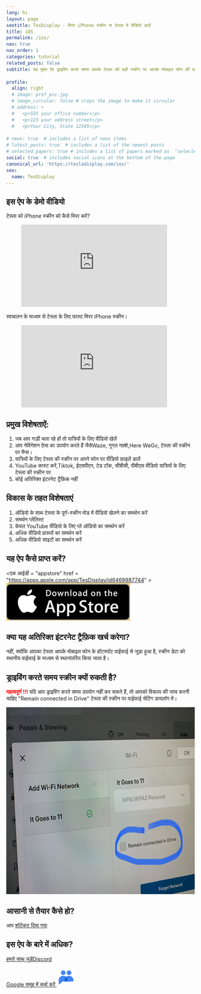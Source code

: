 ```yaml
---
lang: hi
layout: page
seotitle: TesDisplay - मिरर iPhone स्क्रीन या टेस्ला में वीडियो डालें
title: iOS
permalink: /ios/
nav: true
nav_order: 1
categories: tutorial
related_posts: false
subtitle: यह मुफ्त ऐप ड्राइविंग करते समय आपके टेस्ला की बड़ी स्क्रीन पर आपके मोबाइल फोन की छोटी स्क्रीन को मिरर कर सकता है।

profile:
  align: right
  # image: prof_pic.jpg
  # image_circular: false # crops the image to make it circular
  # address: >
  #   <p>555 your office number</p>
  #   <p>123 your address street</p>
  #   <p>Your City, State 12345</p>

# news: true  # includes a list of news items
# latest_posts: true  # includes a list of the newest posts
# selected_papers: true # includes a list of papers marked as  "selected={true}" 
social: true  # includes social icons at the bottom of the page
canonical_url: 'https://tesladisplay.com/ios/'
seo:
  name: TesDisplay
---
```

## इस ऐप के डेमो वीडियो
टेस्ला को iPhone स्क्रीन को कैसे मिरर करें?
<!-- blank line -->
<figure class= "video-container" >
  <iframe width= "390"  height= "220"  src= "https://www.youtube.com/embed/7gpRzQRM3uk"  frameborder= "0"  allowfullscreen= "true" > </iframe>
</figure>
<!-- blank line -->

स्वचालन के माध्यम से टेस्ला के लिए फास्ट मिरर iPhone स्क्रीन।
<!-- blank line -->
<figure class= "video-container" >
  <iframe width= "390"  height= "220"  src= "https://www.youtube.com/embed/RuW6pdcY930"  frameborder= "0"  allowfullscreen= "true" > </iframe>
</figure>
<!-- blank line -->

## प्रमुख विशेषताऐं:
1. जब आप गाड़ी चला रहे हों तो यात्रियों के लिए वीडियो खेलें
2. आप नेविगेशन ऐप्स का उपयोग करते हैं जैसेWaze, गूगल नक़्शे,Here WeGo, टेस्ला की स्क्रीन पर मैप्स।
3. यात्रियों के लिए टेस्ला की स्क्रीन पर अपने फोन पर वीडियो फ़ाइलें डालें
4. YouTube कास्ट करें,Tiktok, ईएसपीएन, टेड टॉक, सीबीसी, पीबीएस वीडियो यात्रियों के लिए टेस्ला की स्क्रीन पर
5. कोई अतिरिक्त इंटरनेट ट्रैफ़िक नहीं

## विकास के तहत विशेषताएं
1. ऑडियो के साथ टेस्ला के पूर्ण-स्क्रीन मोड में वीडियो खेलने का समर्थन करें
2. समर्थन प्लेलिस्ट
3. केवल YouTube वीडियो के लिए प्ले ऑडियो का समर्थन करें
4. अधिक वीडियो प्रारूपों का समर्थन करें
5. अधिक वीडियो साइटों का समर्थन करें

## यह ऐप कैसे प्राप्त करें?
<एक आईडी = "appstore"  href = "https://apps.apple.com/app/TesDisplay/id6469987744" >
<img src= "/assets/img/app-store-badge.png"  height= "100px" >
</a>

## क्या यह अतिरिक्त इंटरनेट ट्रैफ़िक खर्च करेगा?
नहीं, क्योंकि आपका टेस्ला आपके मोबाइल फोन के हॉटस्पॉट वाईफाई से जुड़ा हुआ है, स्क्रीन डेटा को स्थानीय वाईफाई के माध्यम से स्थानांतरित किया जाता है।

## ड्राइविंग करते समय स्क्रीन क्यों रुकती है?
<p><span style= "color: red" > <b> महत्वपूर्ण !!! </b></span>यदि आप ड्राइविंग करते समय उपयोग नहीं कर सकते हैं, तो आपको विकल्प की जांच करनी चाहिए "Remain connected in Drive"  टेस्ला की स्क्रीन पर वाईफाई सेटिंग डायलॉग में। </p>
<img src= "/assets/img/wifi-connected.jpg"  height= "500px" ></a>

## आसानी से तैयार कैसे हो?
<p> आप <a href = के माध्यम से स्वचालित रूप से दर्पण के लिए तैयार हो सकते हैं "/tesconnect_shortcut" > शॉर्टकट दिया गया </a> </p>

## इस ऐप के बारे में अधिक?
<p> <a href = "https://discord.gg/Tvbs9uWcN9"  लक्ष्य = "_blank" > हमारे साथ जुड़ेंDiscord</a> </p>
<p> <a href = "https://groups.google.com/g/tesla-display"  लक्ष्य = "_blank" > Google समूह में चर्चा करें
<img src= "/group.png"  height=50px></a></p>

